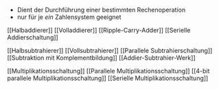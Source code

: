 - Dient der Durchführung einer bestimmten Rechenoperation
- nur für je _ein_ Zahlensystem geeignet

[[Halbaddierer]]
[[Volladdierer]]
[[Ripple-Carry-Adder]]
[[Serielle Addierschaltung]]


[[Halbsubtrahierer]]
[[Vollsubtrahierer]]
[[Parallele Subtrahierschaltung]]
[[Subtraktion mit Komplementbildung]]
[[Addier-Subtrahier-Werk]]


[[Multiplikationsschaltung]]
[[Parallele Multiplikationsschaltung]]
[[4-bit parallele Multiplikationsschaltung]]
[[Serielle Multiplikationsschaltung]]

